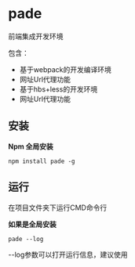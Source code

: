 
 <!-- [![view on npm](http://img.shields.io/npm/v/pade.svg)](https://www.npmjs.org/package/pade) -->
<!-- [![npm module downloads per month](http://img.shields.io/npm/dm/pade.svg)](https://www.npmjs.org/package/pade)  -->

pade
=========
前端集成开发环境

包含：

* 基于webpack的开发编译环境
* 网址Url代理功能
* 基于hbs+less的开发环境
* 网址Url代理功能

安装
---------

**Npm 全局安装**

	npm install pade -g

运行
--------

在项目文件夹下运行CMD命令行

**如果是全局安装**

	pade --log

--log参数可以打开运行信息，建议使用

